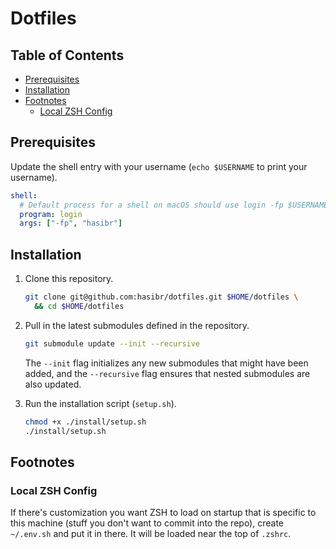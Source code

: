 # Dotfiles



## Table of Contents

- [Prerequisites](#prerequisites)
- [Installation](#installation)
- [Footnotes](#footnotes)
  - [Local ZSH Config](#local-zsh-config)

## Prerequisites

Update the shell entry with your username (`echo $USERNAME` to print your username).

```yaml
shell:
  # Default process for a shell on macOS should use login -fp $USERNAME and not a direct invocation of /bin/bash
  program: login
  args: ["-fp", "hasibr"]
```

## Installation

1. Clone this repository.

    ```sh
    git clone git@github.com:hasibr/dotfiles.git $HOME/dotfiles \
      && cd $HOME/dotfiles
    ```

2. Pull in the latest submodules defined in the repository.

    ```sh
    git submodule update --init --recursive
    ```

    The `--init` flag initializes any new submodules that might have been added, and the `--recursive` flag ensures that nested submodules are also updated.

3. Run the installation script (`setup.sh`).

    ```sh
    chmod +x ./install/setup.sh
    ./install/setup.sh
    ```

## Footnotes

### Local ZSH Config

If there's customization you want ZSH to load on startup that is specific to 
this machine (stuff you don't want to commit into the repo), create `~/.env.sh`
and put it in there. It will be loaded near the top of `.zshrc`.

